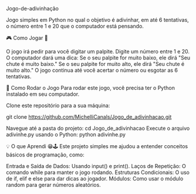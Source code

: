 Jogo-de-adivinhação

Jogo simples em Python no qual o objetivo é adivinhar, em até 6 tentativas, o número entre 1 e 20 que o computador está pensando.

🎮 Como Jogar 👾

O jogo irá pedir para você digitar um palpite.
Digite um número entre 1 e 20.
O computador dará uma dica:
Se o seu palpite for muito baixo, ele dirá "Seu chute é muito baixo."
Se o seu palpite for muito alto, ele dirá "Seu chute é muito alto."
O jogo continua até você acertar o número ou esgotar as 6 tentativas.

🚀 Como Rodar o Jogo
Para rodar este jogo, você precisa ter o Python instalado em seu computador.

Clone este repositório para a sua máquina:

git clone https://github.com/MichelliCanals/Jogo_de_adivinhacao.git

Navegue até a pasta do projeto:
cd Jogo_de_adivinhacao
Execute o arquivo adivinhe.py usando o Python:
python adivinhe.py

💡 O que Aprendi 😁🕹
Este projeto simples me ajudou a entender conceitos básicos de programação, como:

Entrada e Saída de Dados: Usando input() e print().
Laços de Repetição: O comando while para manter o jogo rodando.
Estruturas Condicionais: O uso de if, elif e else para dar dicas ao jogador.
Módulos: Como usar o módulo random para gerar números aleatórios.
